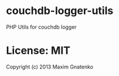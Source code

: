 couchdb-logger-utils
====================

PHP Utils for couchdb logger


License: MIT
============
Copyright (c) 2013 Maxim Gnatenko
